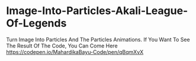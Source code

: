 # Image-Into-Particles-Akali-League-Of-Legends
Turn Image Into Particles And The Particles Animations. If You Want To See The Result Of The Code, You Can Come Here https://codepen.io/MahardikaBayu-Code/pen/qBqmXvX
